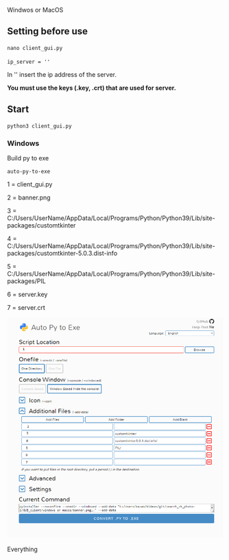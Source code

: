 Windwos or MacOS

## Setting before use

```
nano client_gui.py

ip_server = ''
```
In '' insert the ip address of the server.

__You must use the keys (.key, .crt) that are used for server.__

## Start
```
python3 client_gui.py
```

### Windows

Build py to exe

```
auto-py-to-exe
```

1 = client_gui.py

2 = banner.png

3 = C:/Users/UserName/AppData/Local/Programs/Python/Python39/Lib/site-packages/customtkinter

4 = C:/Users/UserName/AppData/Local/Programs/Python/Python39/Lib/site-packages/customtkinter-5.0.3.dist-info

5 = C:/Users/UserName/AppData/Local/Programs/Python/Python39/Lib/site-packages/PIL

6 = server.key

7 = server.crt

![](https://raw.githubusercontent.com/Elieren/search_vk_photo/server/example/1.png)

Everything